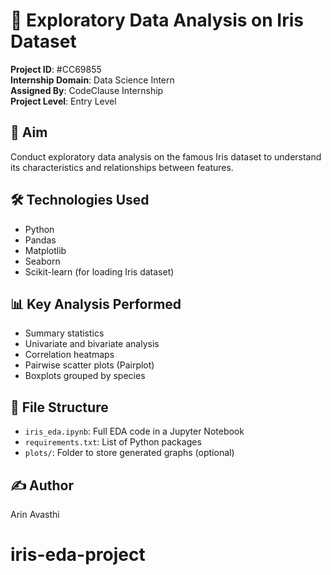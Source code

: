 # 🌸 Exploratory Data Analysis on Iris Dataset

**Project ID**: #CC69855  
**Internship Domain**: Data Science Intern  
**Assigned By**: CodeClause Internship  
**Project Level**: Entry Level

## 🎯 Aim
Conduct exploratory data analysis on the famous Iris dataset to understand its characteristics and relationships between features.

## 🛠️ Technologies Used
- Python
- Pandas
- Matplotlib
- Seaborn
- Scikit-learn (for loading Iris dataset)

## 📊 Key Analysis Performed
- Summary statistics
- Univariate and bivariate analysis
- Correlation heatmaps
- Pairwise scatter plots (Pairplot)
- Boxplots grouped by species

## 📁 File Structure
- `iris_eda.ipynb`: Full EDA code in a Jupyter Notebook
- `requirements.txt`: List of Python packages
- `plots/`: Folder to store generated graphs (optional)

## ✍️ Author
Arin Avasthi

# iris-eda-project
